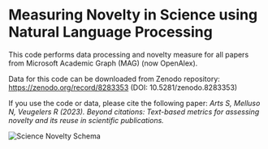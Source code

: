 # Measuring Novelty in Science using Natural Language Processing


This code performs data processing and novelty measure for all papers from Microsoft Academic Graph (MAG) (now OpenAlex).

Data for this code can be downloaded from Zenodo repository: https://zenodo.org/record/8283353 (DOI: 10.5281/zenodo.8283353)

If you use the code or data, please cite the following paper: 
  *Arts S, Melluso N, Veugelers R (2023). Beyond citations: Text-based metrics for assessing novelty and its reuse in scientific publications.*


![Science Novelty Schema](https://github.com/nicolamelluso/science-novelty/blob/main/ScienceNovelty-schema.png)
